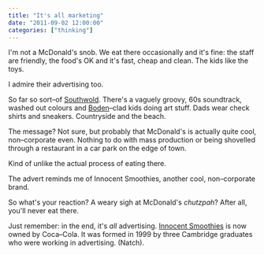 ```yaml
---
title: "It's all marketing"
date: "2011-09-02 12:00:00"
categories: ["thinking"]
---
```



I'm not a McDonald's snob. We eat there occasionally and it's fine: the staff are friendly, the food's OK and it's fast, cheap and clean. The kids like the toys.

I admire their advertising too.

So far so sort–of [Southwold](https://en.wikipedia.org/wiki/Southwold). There's a vaguely groovy, 60s soundtrack, washed out colours and [Boden](https://www.boden.co.uk/en-GB/Mini-Boden-Clothing.html#nav)–clad kids doing art stuff. Dads wear check shirts and sneakers. Countryside and the beach.

The message? Not sure, but probably that McDonald's is actually quite cool, non–corporate even. Nothing to do with mass production or being shovelled through a restaurant in a car park on the edge of town.

Kind of unlike the actual process of eating there.

The advert reminds me of Innocent Smoothies, another cool, non–corporate brand.

So what's your reaction? A weary sigh at McDonald's _chutzpah_? After all, you'll never eat there.

Just remember: in the end, it's _all_ advertising. [Innocent Smoothies](https://en.wikipedia.org/wiki/Innocent_Drinks) is now owned by Coca–Cola. It was formed in 1999 by three Cambridge graduates who were working in advertising. (Natch).
